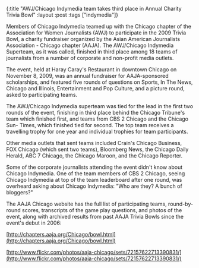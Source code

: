 {:title "AWJ/Chicago Indymedia team takes third place in Annual Charity Trivia Bowl"
:layout :post
:tags  ["indymedia"]}

Members of Chicago Indymedia teamed up with the Chicago chapter of the
Association for Women Journalists (AWJ) to participate in the 2009 Trivia
Bowl, a charity fundraiser organized by the Asian American Journalists
Association - Chicago chapter (AAJA). The AWJ/Chicago Indymedia Superteam, as
it was called, finished in third place among 18 teams of journalists from a
number of corporate and non-profit media outlets.  
  
The event, held at Haray Caray's Restaurant in downtown Chicago on November 8,
2009, was an annual fundraiser for AAJA-sponsored scholarships, and featured
five rounds of questions on Sports, In The News, Chicago and Illinois,
Entertainment and Pop Culture, and a picture round, asked to participating
teams.  
  
The AWJ/Chicago Indymedia superteam was tied for the lead in the first two
rounds of the event, finishing in third place behind the Chicago Tribune's
team which finished first, and teams from CBS 2 Chicago and the Chicago Sun-
Times, which finished tied for second. The top team receives a travelling
trophy for one year and individual trophies for team participants.  
  
Other media outlets that sent teams included Crain's Chicago Business, FOX
Chicago (which sent two teams), Bloomberg News, the Chicago Daily Herald, ABC
7 Chicago, the Chicago Maroon, and the Chicago Reporter.  
  
Some of the corporate journalists attending the event didn't know about
Chicago Indymedia. One of the team members of CBS 2 Chicago, seeing Chicago
Indymedia at top of the team leaderboard after one round, was overheard asking
about Chicago Indymedia: "Who are they? A bunch of bloggers?"  
  
The AAJA Chicago website has the full list of participating teams, round-by-
round scores, transcripts of the game play questions, and photos of the event,
along with archived results from past AAJA Trivia Bowls since the event's
debut in 2006:  
  
[http://chapters.aaja.org/Chicago/bowl.html](http://chapters.aaja.org/Chicago/bowl.html)  
  
[http://www.flickr.com/photos/aaja-chicago/sets/72157622713390831/](http://www.flickr.com/photos/aaja-chicago/sets/72157622713390831/)

